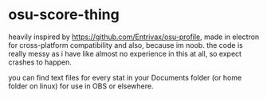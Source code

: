 # osu-score-thing
heavily inspired by https://github.com/Entrivax/osu-profile, made in electron for cross-platform compatibility and also, because im noob.
the code is really messy as i have like almost no experience in this at all, so expect crashes to happen.

you can find text files for every stat in your Documents folder (or home folder on linux) for use in OBS or elsewhere.